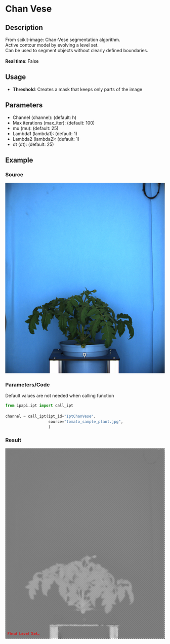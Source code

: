 # Chan Vese

## Description

From scikit-image: Chan-Vese segmentation algorithm.<br>Active contour model by evolving a level set.<br>Can be used to segment objects without clearly defined boundaries.<br><br>**Real time**: False

## Usage

- **Threshold**: Creates a mask that keeps only parts of the image

## Parameters

- Channel (channel): (default: h)
- Max iterations (max_iter): (default: 100)
- mu (mu): (default: 25)
- Lambda1 (lambda1): (default: 1)
- Lambda2 (lambda2): (default: 1)
- dt (dt): (default: 25)

## Example

### Source

![Source image](images/tomato_sample_plant.jpg)

### Parameters/Code

Default values are not needed when calling function

```python
from ipapi.ipt import call_ipt

channel = call_ipt(ipt_id="IptChanVese",
                   source="tomato_sample_plant.jpg",
                   )
```

### Result

![Result image](images/ipt_Chan_Vese.jpg)

